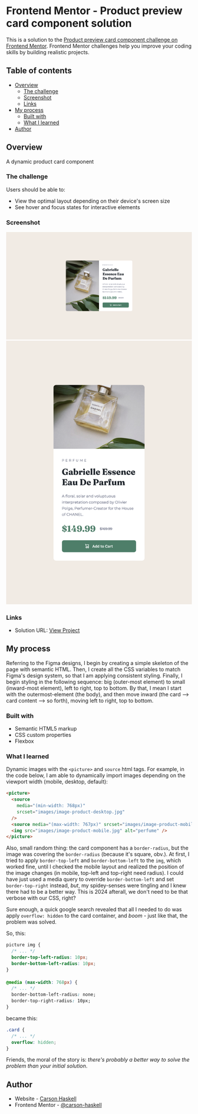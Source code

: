 # Frontend Mentor - Product preview card component solution

This is a solution to the [Product preview card component challenge on Frontend Mentor](https://www.frontendmentor.io/challenges/product-preview-card-component-GO7UmttRfa). Frontend Mentor challenges help you improve your coding skills by building realistic projects.

## Table of contents

- [Overview](#overview)
  - [The challenge](#the-challenge)
  - [Screenshot](#screenshot)
  - [Links](#links)
- [My process](#my-process)
  - [Built with](#built-with)
  - [What I learned](#what-i-learned)
- [Author](#author)

## Overview

A dynamic product card component

### The challenge

Users should be able to:

- View the optimal layout depending on their device's screen size
- See hover and focus states for interactive elements

### Screenshot

![](./screenshot-desktop.jpg)
![](./screenshot-mobile.jpg)

### Links

- Solution URL: [View Project](https://carson-haskell.github.io/product-preview-card/)

## My process

Referring to the Figma designs, I begin by creating a simple skeleton of the page with semantic HTML. Then, I create all the CSS variables to match Figma's design system, so that I am applying consistent styling. Finally, I begin styling in the following sequence: big (outer-most element) to small (inward-most element), left to right, top to bottom. By that, I mean I start with the outermost-element (the body), and then move inward (the card --> card content --> so forth), moving left to right, top to bottom.

### Built with

- Semantic HTML5 markup
- CSS custom properties
- Flexbox

### What I learned

Dynamic images with the `<picture>` and `source` html tags. For example, in the code below, I am able to dynamically import images depending on the viewport width (mobile, desktop, default):

```html
<picture>
  <source
    media="(min-width: 768px)"
    srcset="images/image-product-desktop.jpg"
  />
  <source media="(max-width: 767px)" srcset="images/image-product-mobile.jpg" />
  <img src="images/image-product-mobile.jpg" alt="perfume" />
</picture>
```

Also, small random thing: the card component has a `border-radius`, but the image was covering the `border-radius` (because it's square, obv.). At first, I tried to apply `border-top-left` and `border-bottom-left` to the `img`, which worked fine, until I checked the mobile layout and realized the position of the image changes (in mobile, top-left and top-right need radius). I could have just used a media query to override `border-bottom-left` and set `border-top-right` instead, _but_, my spidey-senses were tingling and I knew there had to be a better way. This is 2024 afterall, we don't need to be that verbose with our CSS, right?

Sure enough, a quick google search revealed that all I needed to do was apply `overflow: hidden` to the card container, and _boom_ - just like that, the problem was solved.

So, this:

```css
picture img {
  /* ... */
  border-top-left-radius: 10px;
  border-bottom-left-radius: 10px;
}

@media (max-width: 768px) {
  /* ... */
  border-bottom-left-radius: none;
  border-top-right-radius: 10px;
}
```

became this:

```css
.card {
  /* ... */
  overflow: hidden;
}
```

Friends, the moral of the story is: _there's probably a better way to solve the problem than your initial solution_.

## Author

- Website - [Carson Haskell](https://portfolio-website-sandy-alpha-78.vercel.app/)
- Frontend Mentor - [@carson-haskell](https://www.frontendmentor.io/profile/carson-haskell)
